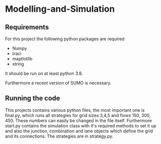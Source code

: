 # Modelling-and-Simulation

## Requirements

For this project the following python packages are required

- Numpy
- traci
- maptlotlib
- string

It should be run on at least python 3.8.

Furthermore a recent version of SUMO is necessary.

## Running the code

This projects contains various python files, the most important one is final.py, which runs all strategies for grid sizes 3,4,5 and flows 150, 300, 450. These numbers can easily be changed in the file itself. Furthermore start.py contains the simulation class with it's required methods to set it up and also the junction, combination and lane objects which define the grid and its connections. The strategies are in strategy.py.
